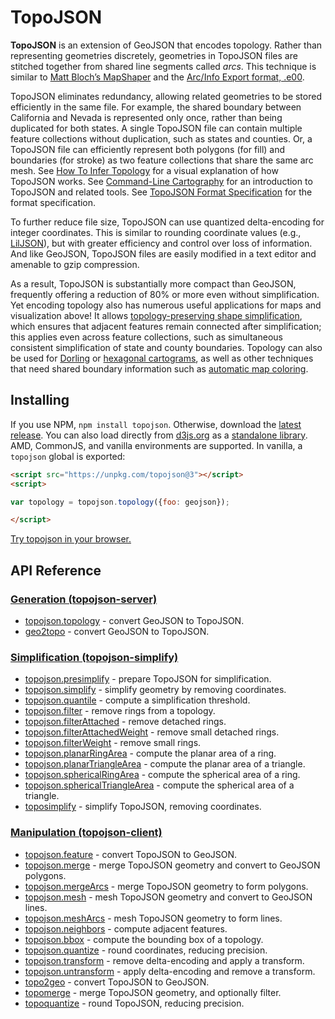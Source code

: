 # TopoJSON

**TopoJSON** is an extension of GeoJSON that encodes topology. Rather than representing geometries discretely, geometries in TopoJSON files are stitched together from shared line segments called *arcs*. This technique is similar to [Matt Bloch’s MapShaper](http://www.cartogis.org/docs/proceedings/2006/bloch_harrower.pdf) and the [Arc/Info Export format, .e00](https://web.archive.org/web/20140721114041/http://indiemaps.com:80/blog/2009/02/e00parser-an-actionscript-3-parser-for-the-arcinfo-export-topological-gis-format/).

TopoJSON eliminates redundancy, allowing related geometries to be stored efficiently in the same file. For example, the shared boundary between California and Nevada is represented only once, rather than being duplicated for both states. A single TopoJSON file can contain multiple feature collections without duplication, such as states and counties. Or, a TopoJSON file can efficiently represent both polygons (for fill) and boundaries (for stroke) as two feature collections that share the same arc mesh. See [How To Infer Topology](https://bost.ocks.org/mike/topology/) for a visual explanation of how TopoJSON works. See [Command-Line Cartography](https://medium.com/@mbostock/command-line-cartography-part-1-897aa8f8ca2c) for an introduction to TopoJSON and related tools. See [TopoJSON Format Specification](https://github.com/topojson/topojson-specification) for the format specification.

To further reduce file size, TopoJSON can use quantized delta-encoding for integer coordinates. This is similar to rounding coordinate values (e.g., [LilJSON](https://github.com/migurski/LilJSON)), but with greater efficiency and control over loss of information. And like GeoJSON, TopoJSON files are easily modified in a text editor and amenable to gzip compression.

As a result, TopoJSON is substantially more compact than GeoJSON, frequently offering a reduction of 80% or more even without simplification. Yet encoding topology also has numerous useful applications for maps and visualization above! It allows [topology-preserving shape simplification](https://github.com/topojson/topojson-simplify), which ensures that adjacent features remain connected after simplification; this applies even across feature collections, such as simultaneous consistent simplification of state and county boundaries. Topology can also be used for [Dorling](http://www.ncgia.ucsb.edu/projects/Cartogram_Central/types.html) or [hexagonal cartograms](https://pitchinteractiveinc.github.io/tilegrams/), as well as other techniques that need shared boundary information such as [automatic map coloring](https://bl.ocks.org/4188334).

## Installing

If you use NPM, `npm install topojson`. Otherwise, download the [latest release](https://github.com/topojson/topojson/releases/latest). You can also load directly from [d3js.org](https://d3js.org) as a [standalone library](https://unpkg.com/topojson@3). AMD, CommonJS, and vanilla environments are supported. In vanilla, a `topojson` global is exported:

```html
<script src="https://unpkg.com/topojson@3"></script>
<script>

var topology = topojson.topology({foo: geojson});

</script>
```

[Try topojson in your browser.](https://tonicdev.com/npm/topojson)

## API Reference

### [Generation (topojson-server)](https://github.com/topojson/topojson-server)

* [topojson.topology](https://github.com/topojson/topojson-server/blob/master/README.md#topology) - convert GeoJSON to TopoJSON.
* [geo2topo](https://github.com/topojson/topojson-server/blob/master/README.md#geo2topo) - convert GeoJSON to TopoJSON.

### [Simplification (topojson-simplify)](https://github.com/topojson/topojson-simplify)

* [topojson.presimplify](https://github.com/topojson/topojson-simplify/blob/master/README.md#presimplify) - prepare TopoJSON for simplification.
* [topojson.simplify](https://github.com/topojson/topojson-simplify/blob/master/README.md#simplify) - simplify geometry by removing coordinates.
* [topojson.quantile](https://github.com/topojson/topojson-simplify/blob/master/README.md#quantile) - compute a simplification threshold.
* [topojson.filter](https://github.com/topojson/topojson-simplify/blob/master/README.md#filter) - remove rings from a topology.
* [topojson.filterAttached](https://github.com/topojson/topojson-simplify/blob/master/README.md#filterAttached) - remove detached rings.
* [topojson.filterAttachedWeight](https://github.com/topojson/topojson-simplify/blob/master/README.md#filterAttachedWeight) - remove small detached rings.
* [topojson.filterWeight](https://github.com/topojson/topojson-simplify/blob/master/README.md#filterWeight) - remove small rings.
* [topojson.planarRingArea](https://github.com/topojson/topojson-simplify/blob/master/README.md#planarRingArea) - compute the planar area of a ring.
* [topojson.planarTriangleArea](https://github.com/topojson/topojson-simplify/blob/master/README.md#planarTriangleArea) - compute the planar area of a triangle.
* [topojson.sphericalRingArea](https://github.com/topojson/topojson-simplify/blob/master/README.md#sphericalRingArea) - compute the spherical area of a ring.
* [topojson.sphericalTriangleArea](https://github.com/topojson/topojson-simplify/blob/master/README.md#sphericalTriangleArea) - compute the spherical area of a triangle.
* [toposimplify](https://github.com/topojson/topojson-simplify/blob/master/README.md#toposimplify) - simplify TopoJSON, removing coordinates.

### [Manipulation (topojson-client)](https://github.com/topojson/topojson-client)

* [topojson.feature](https://github.com/topojson/topojson-client/blob/master/README.md#feature) - convert TopoJSON to GeoJSON.
* [topojson.merge](https://github.com/topojson/topojson-client/blob/master/README.md#merge) - merge TopoJSON geometry and convert to GeoJSON polygons.
* [topojson.mergeArcs](https://github.com/topojson/topojson-client/blob/master/README.md#mergeArcs) - merge TopoJSON geometry to form polygons.
* [topojson.mesh](https://github.com/topojson/topojson-client/blob/master/README.md#mesh) - mesh TopoJSON geometry and convert to GeoJSON lines.
* [topojson.meshArcs](https://github.com/topojson/topojson-client/blob/master/README.md#meshArcs) - mesh TopoJSON geometry to form lines.
* [topojson.neighbors](https://github.com/topojson/topojson-client/blob/master/README.md#neighbors) - compute adjacent features.
* [topojson.bbox](https://github.com/topojson/topojson-client/blob/master/README.md#bbox) - compute the bounding box of a topology.
* [topojson.quantize](https://github.com/topojson/topojson-client/blob/master/README.md#quantize) - round coordinates, reducing precision.
* [topojson.transform](https://github.com/topojson/topojson-client/blob/master/README.md#transform) - remove delta-encoding and apply a transform.
* [topojson.untransform](https://github.com/topojson/topojson-client/blob/master/README.md#untransform) - apply delta-encoding and remove a transform.
* [topo2geo](https://github.com/topojson/topojson-client/blob/master/README.md#topo2geo) - convert TopoJSON to GeoJSON.
* [topomerge](https://github.com/topojson/topojson-client/blob/master/README.md#topomerge) - merge TopoJSON geometry, and optionally filter.
* [topoquantize](https://github.com/topojson/topojson-client/blob/master/README.md#topoquantize) - round TopoJSON, reducing precision.
